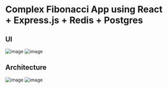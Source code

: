 # Complex Fibonacci App using React + Express.js + Redis + Postgres

## UI
![image](https://user-images.githubusercontent.com/26864799/235949201-1aa3efac-4d86-40b6-912a-dc8053958d57.png)
![image](https://user-images.githubusercontent.com/26864799/235950232-d85de5be-d49f-4a2b-89be-0a86f44ab02d.png)


## Architecture
![image](https://user-images.githubusercontent.com/26864799/235949445-5403954f-4fd9-45dd-b0b7-4c0e925f148b.png)
![image](https://user-images.githubusercontent.com/26864799/235950468-fd3268ed-f98b-4100-bc4f-102596217d98.png)
